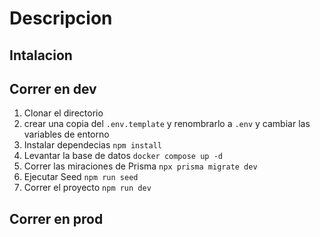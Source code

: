# Descripcion

## Intalacion

## Correr en dev

1. Clonar el directorio
2. crear una copia del `.env.template` y renombrarlo a `.env` y cambiar las variables de entorno
3. Instalar dependecias `npm install`
4. Levantar la base de datos `docker compose up -d`
5. Correr las miraciones de Prisma `npx prisma migrate dev`
6. Ejecutar Seed `npm run seed`
7. Correr el proyecto `npm run dev`

## Correr en prod
